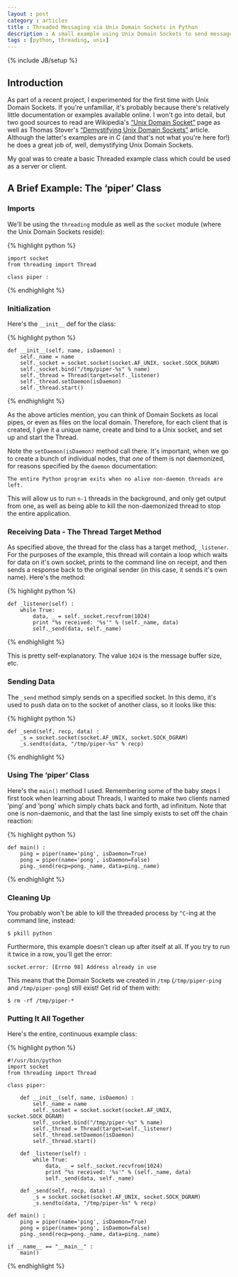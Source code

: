 ```yaml
---
layout : post
category : articles 
title : Threaded Messaging via Unix Domain Sockets in Python 
description : A small example using Unix Domain Sockets to send messages or data between threads on a local domain.
tags : [python, threading, unix]
---
```

{% include JB/setup %}

## Introduction
As part of a recent project, I experimented for the first time with Unix Domain
Sockets. If you're unfamiliar, it's probably because there's relatively little
documentation or examples available online. I won't go into detail, but two good
sources to read are Wikipedia's [&ldquo;Unix Domain
Socket&rdquo;](http://en.wikipedia.org/wiki/Unix_domain_socket) page as well as
Thomas Stover's [&ldquo;Demystifying Unix Domain
Sockets&rdquo;](http://www.wsinnovations.com/softeng/articles/uds.html) article.
Although the latter's examples are in C (and that's not what you're here for!)
he does a great job of, well, demystifying Unix Domain Sockets.

My goal was to create a basic Threaded example class which could be used as a
server or client. 

## A Brief Example: The &lsquo;piper&rsquo; Class
### Imports
We'll be using the `threading` module as well as the `socket` module (where the
Unix Domain Sockets reside):

{% highlight python %}

    import socket
    from threading import Thread
    
    class piper :

{% endhighlight %}

### Initialization
Here's the `__init__` def for the  class:

{% highlight python %}

    def __init__(self, name, isDaemon) :
        self._name = name
        self._socket = socket.socket(socket.AF_UNIX, socket.SOCK_DGRAM)
        self._socket.bind("/tmp/piper-%s" % name)
        self._thread = Thread(target=self._listener)
        self._thread.setDaemon(isDaemon)
        self._thread.start()

{% endhighlight %}

As the above articles mention, you can think of Domain Sockets as local pipes,
or even as files on the local domain. Therefore, for each client that is
created, I give it a unique name, create and bind to a Unix socket, and set up
and start the Thread.

Note the `setDaemon(isDaemon)` method call there. It's important, when we go to
create a bunch of individual nodes, that *one* of them is not daemonized, for
reasons specified by the `daemon` documentation:

    The entire Python program exits when no alive non-daemon threads are left.

This will allow us to run `n-1` threads in the background, and only get output
from one, as well as being able to kill the non-daemonized thread to stop the
entire application.

### Receiving Data - The Thread Target Method
As specified above, the thread for the class has a target method, `_listener`.
For the purposes of the example, this thread will contain a loop which waits for
data on it's own socket, prints to the command line on receipt, and then sends a
response back to the original sender (in this case, it sends it's own name).
Here's the method:

{% highlight python %}

    def _listener(self) :
        while True:
            data, _ = self._socket.recvfrom(1024)
            print "%s received: '%s'" % (self._name, data)
            self._send(data, self._name)

{% endhighlight %}

This is pretty self-explanatory. The value `1024` is the message buffer size, etc.

### Sending Data
The `_send` method simply sends on a specified socket. In this demo, it's used
to push data on to the socket of another class, so it looks like this:

{% highlight python %}

    def _send(self, recp, data) :
        _s = socket.socket(socket.AF_UNIX, socket.SOCK_DGRAM)
        _s.sendto(data, "/tmp/piper-%s" % recp)

{% endhighlight %}

### Using The &lsquo;piper&rsquo; Class
Here's the `main()` method I used. Remembering some of the baby steps I first
took when learning about Threads, I wanted to make two clients named
&lsquo;ping&rsquo; and &lsquo;pong&rsquo; which simply chats back and forth, ad
infinitum. Note that one is non-daemonic, and that the last line simply exists
to set off the chain reaction:

{% highlight python %}

    def main() :
        ping = piper(name='ping', isDaemon=True)
        pong = piper(name='pong', isDaemon=False)
        ping._send(recp=pong._name, data=ping._name)

{% endhighlight %}

### Cleaning Up
You probably won't be able to kill the threaded process by `^C`-ing at the
command line, instead:

    $ pkill python

Furthermore, this example doesn't clean up after itself at all. If you try to
run it twice in a row, you'll get the error:

    socket.error: [Errno 98] Address already in use

This means that the Domain Sockets we created in `/tmp` (`/tmp/piper-ping` and
`/tmp/piper-pong`) still exist! Get rid of them with:

    $ rm -rf /tmp/piper-*

### Putting It All Together
Here's the entire, continuous example class:

{% highlight python %}

    #!/usr/bin/python
    import socket
    from threading import Thread
    
    class piper:
    
        def __init__(self, name, isDaemon) :
            self._name = name
            self._socket = socket.socket(socket.AF_UNIX, socket.SOCK_DGRAM)
            self._socket.bind("/tmp/piper-%s" % name)
            self._thread = Thread(target=self._listener)
            self._thread.setDaemon(isDaemon)
            self._thread.start()
    
        def _listener(self) :
            while True:
                data, _ = self._socket.recvfrom(1024)
                print "%s received: '%s'" % (self._name, data)
                self._send(data, self._name)
    
        def _send(self, recp, data) :
            _s = socket.socket(socket.AF_UNIX, socket.SOCK_DGRAM)
            _s.sendto(data, "/tmp/piper-%s" % recp)
    
    def main() :
        ping = piper(name='ping', isDaemon=True)
        pong = piper(name='pong', isDaemon=False)
        ping._send(recp=pong._name, data=ping._name)
    
    if __name__ == "__main__" :
        main()

{% endhighlight %}
